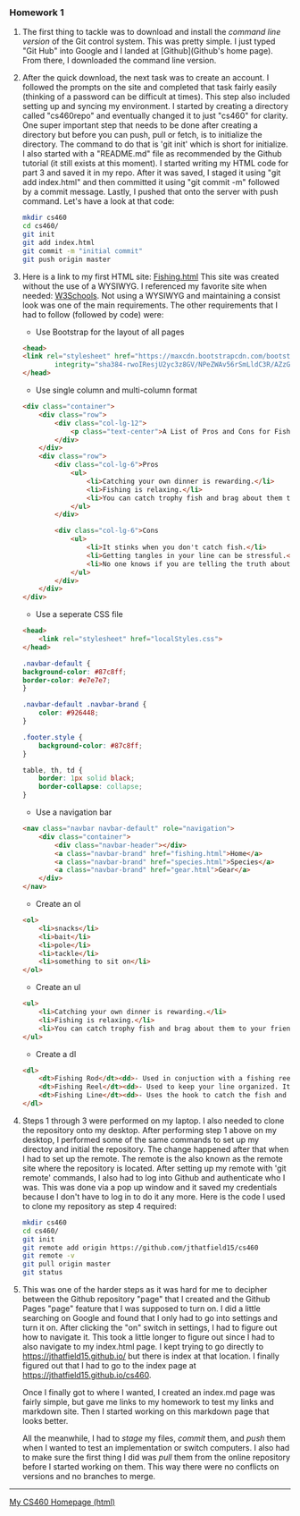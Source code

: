### Homework 1

1. The first thing to tackle was to download and install the *command line version* of the Git control system.
This was pretty simple. I just typed "Git Hub" into Google and I landed at [Github](Github's home page).
From there, I downloaded the command line version.

2. After the quick download, the next task was to create an account. I followed the prompts on the site and 
completed that task fairly easily (thinking of a password can be difficult at times). This step also included
setting up and syncing my environment. I started by creating a directory called "cs460repo" and eventually 
changed it to just "cs460" for clarity.
One super important step that needs to be done after creating a directory but before you can push, pull or fetch,
is to initialize the directory. The command to do that is 'git init' which is short for initialize.
I also started with a "README.md" file as recommended by the Github
tutorial (it still exists at this moment). I started writing my HTML code for part 3 and saved it in my repo.
After it was saved, I staged it using "git add index.html" and then committed it using "git commit -m" followed
by a commit message. Lastly, I pushed that onto the server with push command. Let's have a look at that code:

	```bash
	mkdir cs460
	cd cs460/
	git init
	git add index.html
	git commit -m "initial commit"
	git push origin master
	```

3. Here is a link to my first HTML site: [Fishing.html](https://jthatifled15.github.io/cs460/hw1/index.html)
	This site was created without the use of a WYSIWYG. I referenced my favorite site when needed: [W3Schools](https://www.w3schools.com/).
	Not using a WYSIWYG and maintaining a consist look was one of the main requirements.
	The other requirements that I had to follow (followed by code) were:
	
	* Use Bootstrap for the layout of all pages
	
	```html
	<head>
	<link rel="stylesheet" href="https://maxcdn.bootstrapcdn.com/bootstrap/4.0.0-alpha.6/css/bootstrap.min.css" 
			integrity="sha384-rwoIResjU2yc3z8GV/NPeZWAv56rSmLldC3R/AZzGRnGxQQKnKkoFVhFQhNUwEyJ" crossorigin="anonymous">
	</head>
	```
	
	* Use single column and multi-column format 
	
	```html
	<div class="container">
		<div class="row">
			<div class="col-lg-12">
				<p class="text-center">A List of Pros and Cons for Fishing</p>
			</div>
		</div>
		<div class="row">
			<div class="col-lg-6">Pros
				<ul>
					<li>Catching your own dinner is rewarding.</li>
					<li>Fishing is relaxing.</li>
					<li>You can catch trophy fish and brag about them to your friends.</li>
				</ul>
			</div>

			<div class="col-lg-6">Cons
				<ul>
					<li>It stinks when you don't catch fish.</li>
					<li>Getting tangles in your line can be stressful.</li>
					<li>No one knows if you are telling the truth about your stories without proof.</li>
				</ul>
			</div>
		</div>
	</div>
	```
	
	* Use a seperate CSS file
	
	```html
	<head>
		<link rel="stylesheet" href="localStyles.css">
	</head>
	```

	```css
	.navbar-default {
    background-color: #87c8ff;
    border-color: #e7e7e7;
	}

	.navbar-default .navbar-brand {
		color: #926448;
	}

	.footer.style {
		background-color: #87c8ff;
	}

	table, th, td {
		border: 1px solid black;
		border-collapse: collapse;
	}
	```

	* Use a navigation bar

	```html
	<nav class="navbar navbar-default" role="navigation">
		<div class="container">
			<div class="navbar-header"></div>
			<a class="navbar-brand" href="fishing.html">Home</a>
			<a class="navbar-brand" href="species.html">Species</a>
			<a class="navbar-brand" href="gear.html">Gear</a>
		</div>
	</nav>
	```

	* Create an ol

	```html
	<ol>
		<li>snacks</li>
		<li>bait</li>
		<li>pole</li>
		<li>tackle</li>
		<li>something to sit on</li>
	</ol>
	```

	* Create an ul

	```html
	<ul>
		<li>Catching your own dinner is rewarding.</li>
		<li>Fishing is relaxing.</li>
		<li>You can catch trophy fish and brag about them to your friends.</li>
	</ul>
	```
	
	  * Create a dl
	  
	```html
	<dl>
		<dt>Fishing Rod</dt><dd>- Used in conjuction with a fishing reel. It allows you to apply tension to the line.</dd>
		<dt>Fishing Reel</dt><dd>- Used to keep your line organized. It allows you to cast the line and "reel" it in.</dd>
		<dt>Fishing Line</dt><dd>- Uses the hook to catch the fish and allows you bring the fish to you.</dd>
	</dl>
	```
	
4. Steps 1 through 3 were performed on my laptop. I also needed to clone the repository onto my desktop. After
performing step 1 above on my desktop, I performed some of the same commands to set up my directoy and initial
the repository. The change happened after that when I had to set up the remote. The remote is the also known as
the remote site where the repository is located. After setting up my remote with 'git remote' commands, I also 
had to log into Github and authenticate who I was. This was done via a pop up window and it saved my credentials
because I don't have to log in to do it any more.
Here is the code I used to clone my repository as step 4 required:

	```bash
	mkdir cs460
	cd cs460/
	git init
	git remote add origin https://github.com/jthatfield15/cs460
	git remote -v
	git pull origin master
	git status
	```

5. This was one of the harder steps as it was hard for me to decipher between the Github repository "page" that I 
created and the Github Pages "page" feature that I was supposed to turn on. I did a little searching on Google and
found that I only had to go into settings and turn it on. After clicking the "on" switch in settings, I had to 
figure out how to navigate it. This took a little longer to figure out since I had to also navigate to my index.html
page. I kept trying to go directly to https://jthatfield15.github.io/ but there is index at that location. I 
finally figured out that I had to go to the index page at https://jthatfield15.github.io/cs460.

	Once I finally got to where I wanted, I created an index.md page was fairly simple, but gave me links to my homework
	to test my links and markdown site. Then I started working on this markdown page that looks better.

	All the meanwhile, I had to *stage* my files, *commit* them, and *push* them when I wanted to test an implementation or
	switch computers. I also had to make sure the first thing I did was *pull* them from the online repository before I 
		started working on them. This way there were no conflicts on versions and no branches to merge.

---------------
[My CS460 Homepage (html)](https://jthatfield15.github.io/cs460/)
